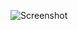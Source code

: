 ![Screenshot](https://raw.githubusercontent.com/Cryakl/Ultimate-RAT-Collection/refs/heads/main/CoringaRat/Coringa-RAT%20v0.1/Screenshot.png)
